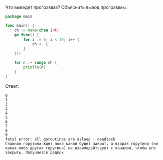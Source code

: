 Что выведет программа? Объяснить вывод программы.

```go
package main

func main() {
	ch := make(chan int)
	go func() {
		for i := 0; i < 10; i++ {
			ch <- i
		}
	}()

	for n := range ch {
		println(n)
	}
}
```

Ответ:
```
0
1
2
3
4
5
6
7
8
9
fatal error: all goroutines are asleep - deadlock
Главная горутина ждет пока канал будет закрыт, а вторая горутина (ни 
какая-либо другая горутина) не взаимодейтсвует с каналом, чтобы его 
закрыть. Получается дедлок

```
